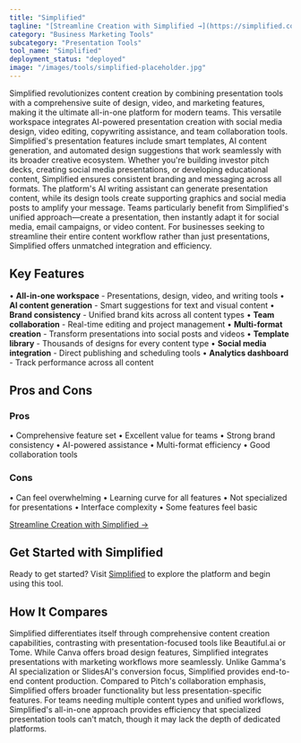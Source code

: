 ```yaml
---
title: "Simplified"
tagline: "[Streamline Creation with Simplified →](https://simplified.com)..."
category: "Business Marketing Tools"
subcategory: "Presentation Tools"
tool_name: "Simplified"
deployment_status: "deployed"
image: "/images/tools/simplified-placeholder.jpg"
---
```

Simplified revolutionizes content creation by combining presentation tools with a comprehensive suite of design, video, and marketing features, making it the ultimate all-in-one platform for modern teams. This versatile workspace integrates AI-powered presentation creation with social media design, video editing, copywriting assistance, and team collaboration tools. Simplified's presentation features include smart templates, AI content generation, and automated design suggestions that work seamlessly with its broader creative ecosystem. Whether you're building investor pitch decks, creating social media presentations, or developing educational content, Simplified ensures consistent branding and messaging across all formats. The platform's AI writing assistant can generate presentation content, while its design tools create supporting graphics and social media posts to amplify your message. Teams particularly benefit from Simplified's unified approach—create a presentation, then instantly adapt it for social media, email campaigns, or video content. For businesses seeking to streamline their entire content workflow rather than just presentations, Simplified offers unmatched integration and efficiency.

## Key Features

• **All-in-one workspace** - Presentations, design, video, and writing tools
• **AI content generation** - Smart suggestions for text and visual content
• **Brand consistency** - Unified brand kits across all content types
• **Team collaboration** - Real-time editing and project management
• **Multi-format creation** - Transform presentations into social posts and videos
• **Template library** - Thousands of designs for every content type
• **Social media integration** - Direct publishing and scheduling tools
• **Analytics dashboard** - Track performance across all content

## Pros and Cons

### Pros
• Comprehensive feature set
• Excellent value for teams
• Strong brand consistency
• AI-powered assistance
• Multi-format efficiency
• Good collaboration tools

### Cons
• Can feel overwhelming
• Learning curve for all features
• Not specialized for presentations
• Interface complexity
• Some features feel basic

[Streamline Creation with Simplified →](https://simplified.com)


## Get Started with Simplified

Ready to get started? Visit [Simplified](https://simplified.com) to explore the platform and begin using this tool.

## How It Compares

Simplified differentiates itself through comprehensive content creation capabilities, contrasting with presentation-focused tools like Beautiful.ai or Tome. While Canva offers broad design features, Simplified integrates presentations with marketing workflows more seamlessly. Unlike Gamma's AI specialization or SlidesAI's conversion focus, Simplified provides end-to-end content production. Compared to Pitch's collaboration emphasis, Simplified offers broader functionality but less presentation-specific features. For teams needing multiple content types and unified workflows, Simplified's all-in-one approach provides efficiency that specialized presentation tools can't match, though it may lack the depth of dedicated platforms.